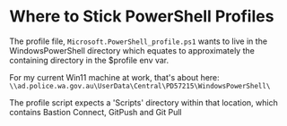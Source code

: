 # Where to Stick PowerShell Profiles

The profile file, `Microsoft.PowerShell_profile.ps1` wants to live in the WindowsPowerShell directory which equates to approximately the containing directory in the $profile env var.

For my current Win11 machine at work, that's about here:
`\\ad.police.wa.gov.au\UserData\Central\PD57215\WindowsPowerShell\`

The profile script expects a 'Scripts' directory within that location, which contains Bastion Connect, GitPush and Git Pull
